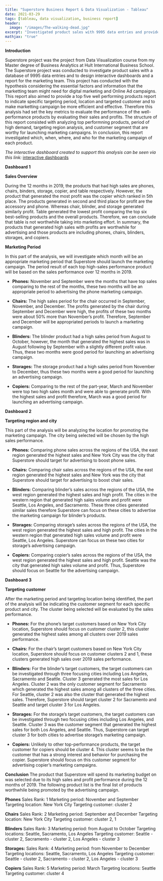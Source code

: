 ```yaml
---
title: "Superstore Business Report & Data Visualization - Tableau"
date: 2021-03-29
tags: [tableau, data visualization, business report]
header:
  image: "/images/The-walking-dead.jpg"
excerpt: "Investigated product sales with 9995 data entries and provided a business report to indicate specific targeting period, location and targeted customer of well performing products aimming to create efficient and effective marketing campaigns."
mathjax: "true"
---
```


**Introduction**

Superstore project was the project from Data Visualization course from my Master degree of Business Analytics at Hult International Business School. The Superstore project was conducted to investigate product sales with a database of 9995 data entries and to design interactive dashboards and a report for the marketing team. This project has conducted with the hypothesis considering the essential factors and information that the marketting team might need for digital marketing and Online Ad campaigns. This report also aimed to provide a top five well performing products report to indicate specific targeting period, location and targeted customer and to make marketting campaign be more efficient and effective. Therefore this analysis had set the key metrics to evaluate the performance of the well-performance products by evaluating their sales and profits. The structure of this report consisted with analyzing top performning products, period of high demand, targeting region analysis, and customer segment that are worthy for launching marketing campaigns. In conclusion, this report investigated which, when, where, and who for the marketing campaign of each product.

*The interactive dashboard created to support this analysis can be seen via this link:*
[interactive dashboards](https://public.tableau.com/app/profile/romchalee.aunsakulsaeree/viz/Superstore_analysis_/SuperstoreAnalysis)

**Dashboard 1**

**Sales Overview**

During the 12 months in 2019, the products that had high sales are phones, chairs, binders, storage, copier, and table respectively. However, the product that generated the most profit was the copier which ranked in 5th place. The products generated in second and third place for profit are the accessory and phone. Whereas chair, blinder, and storage generated similarly profit. Table generated the lowest profit comparing the top six best-selling products and the overall products. Therefore, we can conclude that table is not worthwhile taking into marketing effort. In summary, the products that generated high sales with profits are worthwhile for advertising and those products are including phones, chairs, blinders, storages, and copiers. 

**Marketing Period**

In this part of the analysis, we will investigate which month will be an appropriate marketing period that Superstore should launch the marketing campaign. The period result of each top high-sales performance product will be based on the sales performance over 12 months in 2019.

- **Phones:** November and September were the months that have top sales comparing to the rest of the months, these two months will be an appropriate period to advertising the phone marketing campaign. 

- **Chairs:** The high sales period for the chair occurred in September, November, and December. The profits generated by the chair during September and December were high, the profits of these two months were about 50% more than November’s profit. Therefore, September and December will be appropriated periods to launch a marketing campaign.

- **Blinders:**  The blinder product had a high sales period from August to October, however, the month that generated the highest sales was in August following by September with a slightly different profit value. Thus, these two months were good period for launching an advertising campaign.

- **Storages:** The storage product had a high sales period from November to December, thus these two months were a good period for launching an advertising campaign.

- **Copiers:** Comparing to the rest of the part-year, March and November were top two high sales month and were able to generate profit. With the highest sales and profit therefore, March was a good period for launching an advertising campaign.

**Dashboard 2**

**Targeting region and city**

This part of the analysis will be analyzing the location for promoting the marketing campaign. The city being selected will be chosen by the high sales performance.

- **Phones:** Comparing phone sales across the regions of the USA, the east region generated the highest sales and New York City was the city that Superstore should target for advertising to boost phone sales.

- **Chairs:** Comparing chair sales across the regions of the USA, the east region generated the highest sales and New York was the city that Superstore should target for advertising to boost chair sales.

- **Blinders:** Comparing blinder’s sales across the regions of the USA, the west region generated the highest sales and high profit. The cities in the western region that generated high sales volume and profit were Seattle, Los Angeles, and Sacramento. These three cities generated similar sales therefore Superstore can focus on these cities to advertise the marketing campaign for blinder’s products.

- **Storages:** Comparing storage’s sales across the regions of the USA, the west region generated the highest sales and high profit. The cities in the western region that generated high sales volume and profit were Seattle, Los Angeles. Superstore can focus on these two cities for storage’s advertising campaign.

- **Copiers:**  Comparing copier’s sales across the regions of the USA, the west region generated the highest sales and high profit. Seattle was the city that generated high sales volume and profit. Thus, Superstore should focus on Seattle for the advertising campaign.

**Dashboard 3**

**Targeting customer**

After the marketing period and targeting location being identified, the part of the analysis will be indicating the customer segment for each specific product and city. The cluster being selected will be evaluated by the sales performance.

- **Phones:** For the phone’s target customers based on New York City location, Superstore should focus on customer cluster 2, this cluster generated the highest sales among all clusters over 2019 sales performance.

- **Chairs:** For the chair’s target customers based on New York City location, Superstore should focus on customer clusters 2 and 1, these clusters generated high sales over 2019 sales performance.

- **Blinders:** For the blinder’s target customers, the target customers can be investigated through three focusing cities including Los Angeles, Sacramento and Seattle. Cluster 3 generated the most sales for Los Angeles. Cluster 2 was the only customer segment for Sacramento which generated the highest sales among all clusters of the three cities. For Seattle, cluster 2 was also the cluster that generated the highest sales. Therefore, Superstore should target cluster 2 for Sacramento and Seattle and target cluster 3 for Los Angeles.

- **Storages:** For the storage’s target customers, the target customers can be investigated through two focusing cities including Los Angeles, and Seattle. Cluster 3 was the customer segment that generated the highest sales for both Los Angeles, and Seattle. Thus, Superstore can target cluster 3 for both cities to advertise storage’s marketing campaign.

- **Copiers:** Unlikely to other top-performance products, the target customer for copiers should be cluster 4. This cluster seems to be the customer that has a strong interest and behavior for purchasing the copier. Superstore should focus on this customer segment for advertising copier’s marketing campaigns.

**Conclusion**
The product that Superstore will spend its marketing budget on was selected due to its high sales and profit performance during the 12 months of 2019. The following product list is the final list of products worthwhile being promoted by the advertising campaign.

**Phones**
Sales Rank: 1
Marketing period: November and September 
Targeting location: New York City
Targeting customer: cluster 2

**Chairs**
Sales Rank: 2
Marketing period: September and December 
Targeting location: New York City
Targeting customer: cluster 2, 1

**Blinders**
Sales Rank: 3
Marketing period: from August to October
Targeting locations: Seattle, Sacramento, Los Angeles
Targeting customer: Seattle - cluster 2, Sacramento - cluster 2, Los Angeles - cluster 3

**Storages:**
Sales Rank: 4
Marketing period: from November to December
Targeting locations: Seattle, Sacramento, Los Angeles
Targeting customer: Seattle - cluster 2, Sacramento - cluster 2, Los Angeles - cluster 3

**Copiers**
Sales Rank: 5
Marketing period: March
Targeting locations: Seattle
Targeting customer: cluster 4

